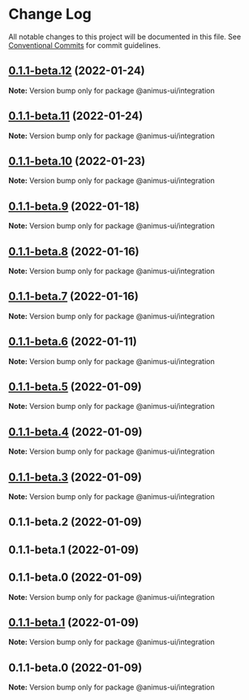 # Change Log

All notable changes to this project will be documented in this file.
See [Conventional Commits](https://conventionalcommits.org) for commit guidelines.

## [0.1.1-beta.12](https://github.com/codecaaron/animus/compare/@animus-ui/integration@0.1.1-beta.11...@animus-ui/integration@0.1.1-beta.12) (2022-01-24)

**Note:** Version bump only for package @animus-ui/integration





## [0.1.1-beta.11](https://github.com/codecaaron/animus/compare/@animus-ui/integration@0.1.1-beta.10...@animus-ui/integration@0.1.1-beta.11) (2022-01-24)

**Note:** Version bump only for package @animus-ui/integration





## [0.1.1-beta.10](https://github.com/codecaaron/animus/compare/@animus-ui/integration@0.1.1-beta.9...@animus-ui/integration@0.1.1-beta.10) (2022-01-23)

**Note:** Version bump only for package @animus-ui/integration





## [0.1.1-beta.9](https://github.com/codecaaron/animus/compare/@animus-ui/integration@0.1.1-beta.8...@animus-ui/integration@0.1.1-beta.9) (2022-01-18)

**Note:** Version bump only for package @animus-ui/integration





## [0.1.1-beta.8](https://github.com/codecaaron/animus/compare/@animus-ui/integration@0.1.1-beta.7...@animus-ui/integration@0.1.1-beta.8) (2022-01-16)

**Note:** Version bump only for package @animus-ui/integration





## [0.1.1-beta.7](https://github.com/codecaaron/animus/compare/@animus-ui/integration@0.1.1-beta.6...@animus-ui/integration@0.1.1-beta.7) (2022-01-16)

**Note:** Version bump only for package @animus-ui/integration





## [0.1.1-beta.6](https://github.com/codecaaron/animus/compare/@animus-ui/integration@0.1.1-beta.5...@animus-ui/integration@0.1.1-beta.6) (2022-01-11)

**Note:** Version bump only for package @animus-ui/integration





## [0.1.1-beta.5](https://github.com/codecaaron/animus/compare/@animus-ui/integration@0.1.1-beta.4...@animus-ui/integration@0.1.1-beta.5) (2022-01-09)

**Note:** Version bump only for package @animus-ui/integration





## [0.1.1-beta.4](https://github.com/codecaaron/animus/compare/@animus-ui/integration@0.1.1-beta.3...@animus-ui/integration@0.1.1-beta.4) (2022-01-09)

**Note:** Version bump only for package @animus-ui/integration





## [0.1.1-beta.3](https://github.com/codecaaron/animus/compare/@animus-ui/integration@0.1.1-beta.2...@animus-ui/integration@0.1.1-beta.3) (2022-01-09)

**Note:** Version bump only for package @animus-ui/integration





## 0.1.1-beta.2 (2022-01-09)



## 0.1.1-beta.1 (2022-01-09)



## 0.1.1-beta.0 (2022-01-09)

**Note:** Version bump only for package @animus-ui/integration





## [0.1.1-beta.1](https://github.com/codecaaron/animus/compare/v0.1.1-beta.0...v0.1.1-beta.1) (2022-01-09)

**Note:** Version bump only for package @animus-ui/integration





## 0.1.1-beta.0 (2022-01-09)

**Note:** Version bump only for package @animus-ui/integration

